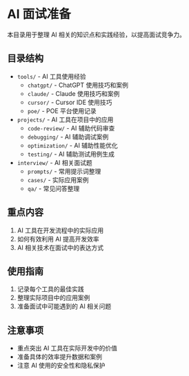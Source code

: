 # AI 面试准备

本目录用于整理 AI 相关的知识点和实践经验，以提高面试竞争力。

## 目录结构
- `tools/` - AI 工具使用经验
  - `chatgpt/` - ChatGPT 使用技巧和案例
  - `claude/` - Claude 使用技巧和案例
  - `cursor/` - Cursor IDE 使用技巧
  - `poe/` - POE 平台使用记录
- `projects/` - AI 工具在项目中的应用
  - `code-review/` - AI 辅助代码审查
  - `debugging/` - AI 辅助调试案例
  - `optimization/` - AI 辅助性能优化
  - `testing/` - AI 辅助测试用例生成
- `interview/` - AI 相关面试题
  - `prompts/` - 常用提示词整理
  - `cases/` - 实际应用案例
  - `qa/` - 常见问答整理

## 重点内容
1. AI 工具在开发流程中的实际应用
2. 如何有效利用 AI 提高开发效率
3. AI 相关技术在面试中的表达方式

## 使用指南
1. 记录每个工具的最佳实践
2. 整理实际项目中的应用案例
3. 准备面试中可能遇到的 AI 相关问题

## 注意事项
- 重点突出 AI 工具在实际开发中的价值
- 准备具体的效率提升数据和案例
- 注意 AI 使用的安全性和隐私保护 